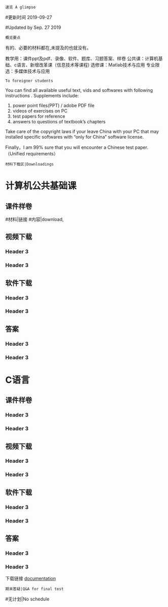     速览 A glimpse 


#更新时间 2019-09-27 

#Updated by Sep. 27 2019

    概览要点

有的、必要的材料都在,未提及的也就没有。

教学用：课件ppt及pdf、录像、软件、题库、习题答案、样卷
公共课：计算机基础、c语言、新增改革课（信息技术等课程)
选修课：Matlab技术与应用
专业限选：多媒体技术与应用 
 
    To foreigner students

You can find all available useful text, vids and softwares with following instructions .
Supplements include: 

1. power point files(PPT) / adobe PDF file 
2. videos of exercises on PC 
3. test papers for reference 
4. answers to questions of textbook’s chapters

Take care of the copyright laws if your leave China with your PC that may installed specific softwares with “only for China” software license.

Finally，I am 99% sure that you will encounter a Chinese test paper. （Unified requirements）


    材料下载区|Downloadings

# 计算机公共基础课
## 课件样卷
#材料|链接
#内容|download,
## 视频下载
### Header 3
### Header 3
## 软件下载
### Header 3
### Header 3
## 答案
### Header 3
### Header 3

# C语言
## 课件样卷
### Header 3
### Header 3
## 视频下载
### Header 3
### Header 3
## 软件下载
### Header 3
### Header 3
## 答案
### Header 3
### Header 3
下载链接
[documentation](https://help.github.com/categories/github-pages-basics/)

    期末答疑|Q&A for final test

#无计划|No schedule
 
